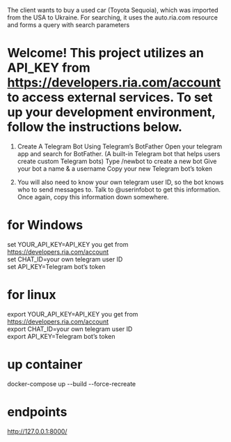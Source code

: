 The client wants to buy a used car (Toyota Sequoia), which was imported from the USA to Ukraine. For searching, it uses the auto.ria.com resource and forms a query with search parameters
# Welcome! This project utilizes an API_KEY from https://developers.ria.com/account to access external services. To set up your development environment, follow the instructions below.

1. Create A Telegram Bot Using Telegram’s BotFather
Open your telegram app and search for BotFather. (A built-in Telegram bot that helps users create custom Telegram bots)
Type /newbot to create a new bot
Give your bot a name & a username
Copy your new Telegram bot’s token

2. You will also need to know your own telegram user ID, so the bot knows who to send messages to. Talk to @userinfobot to get this information. Once again, copy this information down somewhere.

# for Windows 
set YOUR_API_KEY=API_KEY you get from https://developers.ria.com/account  
set CHAT_ID=your own telegram user ID  
set API_KEY=Telegram bot’s token  

# for linux
export YOUR_API_KEY=API_KEY you get from https://developers.ria.com/account  
export CHAT_ID=your own telegram user ID  
export API_KEY=Telegram bot’s token  

# up container
docker-compose up --build --force-recreate  

# endpoints
http://127.0.0.1:8000/  
